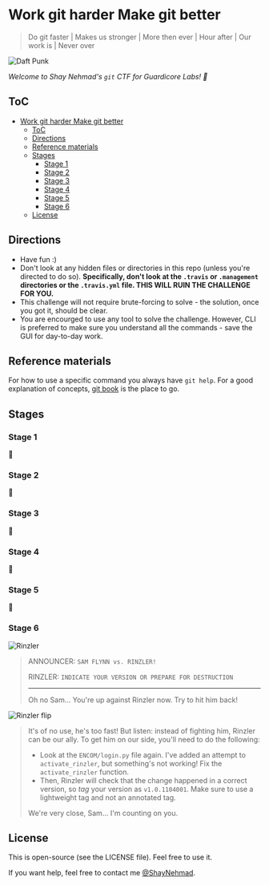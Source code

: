 # Work git harder Make git better

> Do git faster | Makes us stronger | More then ever | Hour after | Our work is | Never over

![Daft Punk](https://media.giphy.com/media/mvRt9fiKKz7Ve/giphy.gif)

_Welcome to Shay Nehmad's `git` CTF for Guardicore Labs! 🚩_

## ToC

- [Work git harder Make git better](#work-git-harder-make-git-better)
  - [ToC](#toc)
  - [Directions](#directions)
  - [Reference materials](#reference-materials)
  - [Stages](#stages)
    - [Stage 1](#stage-1)
    - [Stage 2](#stage-2)
    - [Stage 3](#stage-3)
    - [Stage 4](#stage-4)
    - [Stage 5](#stage-5)
    - [Stage 6](#stage-6)
  - [License](#license)

## Directions

- Have fun :)
- Don't look at any hidden files or directories in this repo (unless you're directed to do so). **Specifically, don't look at the `.travis` or `.management` directories or the `.travis.yml` file. THIS WILL RUIN THE CHALLENGE FOR YOU.**
- This challenge will not require brute-forcing to solve - the solution, once you got it, should be clear.
- You are encourged to use any tool to solve the challenge. However, CLI is preferred to make sure you understand all the commands - save the GUI for day-to-day work.

## Reference materials
  
For how to use a specific command you always have `git help`. For a good explanation of concepts, [git book](https://git-scm.com/book/en/v2) is the place to go.

## Stages

### Stage 1

🚩

### Stage 2

🚩

### Stage 3

🚩

### Stage 4

🚩

### Stage 5

🚩

### Stage 6

![Rinzler](https://media.giphy.com/media/mHbb1vSYzroME/giphy.gif)

> ANNOUNCER: `SAM FLYNN vs. RINZLER!`
>
> RINZLER: `INDICATE YOUR VERSION OR PREPARE FOR DESTRUCTION`
>
> ---
>
> Oh no Sam... You're up against Rinzler now. Try to hit him back!

![Rinzler flip](https://media.giphy.com/media/C2YV0deIejic8/giphy.gif)

> It's of no use, he's too fast! But listen: instead of fighting him, Rinzler can be our ally. To get him on our side, you'll need to do the following:
>
> - Look at the `ENCOM/login.py` file again. I've added an attempt to `activate_rinzler`, but something's not working! Fix the `activate_rinzler` function.
> - Then, Rinzler will check that the change happened in a correct version, so _tag_ your version as `v1.0.1104001`. Make sure to use a lightweight tag and not an annotated tag.
>
> We're very close, Sam... I'm counting on you.

## License

This is open-source (see the LICENSE file). Feel free to use it.

If you want help, feel free to contact me [@ShayNehmad](https://twitter.com/ShayNehmad).
